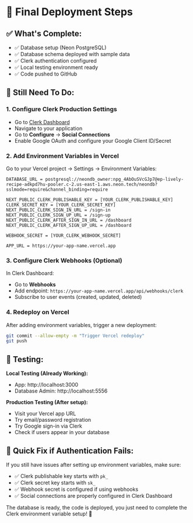 # 🎉 Final Deployment Steps

## ✅ What's Complete:
- ✅ Database setup (Neon PostgreSQL)
- ✅ Database schema deployed with sample data
- ✅ Clerk authentication configured
- ✅ Local testing environment ready
- ✅ Code pushed to GitHub

## 🔧 Still Need To Do:

### 1. Configure Clerk Production Settings
- Go to [Clerk Dashboard](https://dashboard.clerk.com)
- Navigate to your application
- Go to **Configure** → **Social Connections**
- Enable Google OAuth and configure your Google Client ID/Secret

### 2. Add Environment Variables in Vercel
Go to your Vercel project → Settings → Environment Variables:

```
DATABASE_URL = postgresql://neondb_owner:npg_4AbOuSVcGJp7@ep-lively-recipe-adkpd7hu-pooler.c-2.us-east-1.aws.neon.tech/neondb?sslmode=require&channel_binding=require

NEXT_PUBLIC_CLERK_PUBLISHABLE_KEY = [YOUR_CLERK_PUBLISHABLE_KEY]
CLERK_SECRET_KEY = [YOUR_CLERK_SECRET_KEY]
NEXT_PUBLIC_CLERK_SIGN_IN_URL = /sign-in
NEXT_PUBLIC_CLERK_SIGN_UP_URL = /sign-up
NEXT_PUBLIC_CLERK_AFTER_SIGN_IN_URL = /dashboard
NEXT_PUBLIC_CLERK_AFTER_SIGN_UP_URL = /dashboard

WEBHOOK_SECRET = [YOUR_CLERK_WEBHOOK_SECRET]

APP_URL = https://your-app-name.vercel.app
```

### 3. Configure Clerk Webhooks (Optional)
In Clerk Dashboard:
- Go to **Webhooks**
- Add endpoint: `https://your-app-name.vercel.app/api/webhooks/clerk`
- Subscribe to user events (created, updated, deleted)

### 4. Redeploy on Vercel
After adding environment variables, trigger a new deployment:
```bash
git commit --allow-empty -m "Trigger Vercel redeploy"
git push
```

## 🧪 Testing:

**Local Testing (Already Working):**
- App: http://localhost:3000
- Database Admin: http://localhost:5556

**Production Testing (After setup):**
- Visit your Vercel app URL
- Try email/password registration
- Try Google sign-in via Clerk
- Check if users appear in your database

## 🚨 Quick Fix if Authentication Fails:

If you still have issues after setting up environment variables, make sure:
- ✅ Clerk publishable key starts with `pk_`
- ✅ Clerk secret key starts with `sk_`
- ✅ Webhook secret is configured if using webhooks
- ✅ Social connections are properly configured in Clerk Dashboard

The database is ready, the code is deployed, you just need to complete the Clerk environment variable setup! 🎯